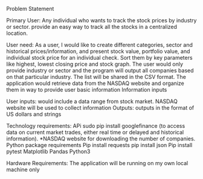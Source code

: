 Problem Statement

Primary User:
Any individual who wants to track the stock prices by industry or sector. provide an easy way to track all the stocks in a centralized location. 



User need:
As a user,  I would like to create different categories, sector and historical prices/information, and present stock value, portfolio value, and individual stock price for an individual check. Sort them by key parameters like highest, lowest closing price and stock graph. The user would only provide industry or sector and the program will output all companies based on that particular industry. The list will be shared in the CSV format. The application would retrieve data from the NASDAQ website and organize them in way to provide user basic information 
Information inputs 



User inputs: would include a data range from stock market. NASDAQ website will be used to collect information 
Outputs: outputs in the format of US dollars and strings


Technology requirements:
APi 
sudo pip install googlefinance (to access data on current market trades, either real time or delayed and historical information). *NASDAQ website for downloading the number of companies.
Python package requirements
Pip install requests
pip install json
Pip install pytest
Matplotlib
Pandas
Python3 


Hardware Requirements:
The application will be running on my own local machine only
